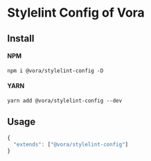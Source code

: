 <!--
 * @Author: wanlixin
 * @Date: 2020-05-09 22:23:50
 * @LastEditors: wanlixin
 * @LastEditTime: 2020-05-17 08:52:29
 * @Description: 
--> 
# Stylelint Config of Vora

## Install

#### NPM

```shell
npm i @vora/stylelint-config -D
```

#### YARN

```shell
yarn add @vora/stylelint-config --dev
```

## Usage

```js
{
  "extends": ["@vora/stylelint-config"]
}
```
